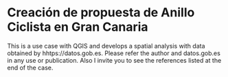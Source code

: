 # Creación de propuesta de Anillo Ciclista en Gran Canaria


This is a use case with QGIS and develops a spatial analysis with data obtained by hhtps://datos.gob.es. 
Please refer the author and datos.gob.es in any use or publication. Also I invite you to see the references listed at the end of the case.
